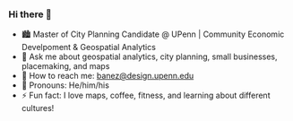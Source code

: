 ### Hi there 👋

- 🏙 Master of City Planning Candidate @ UPenn | Community Economic Develpoment & Geospatial Analytics
- 💬 Ask me about geospatial analytics, city planning, small businesses, placemaking, and maps  
- 📩 How to reach me: banez@design.upenn.edu
- 👤 Pronouns: He/him/his
- ⚡ Fun fact: I love maps, coffee, fitness, and learning about different cultures!

